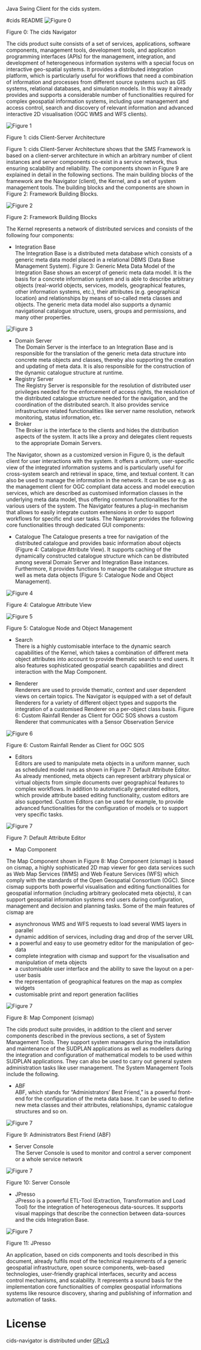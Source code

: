 Java Swing Client for the cids system.

#cids README
![Figure 0](http://www.cismet.de/images/faq-images/fis_wasser1.png)

Figure 0: The cids Navigator

The cids product suite consists of a set of services, applications, software components, management tools, development tools, and application programming interfaces (APIs) for the management, integration, and development of heterogeneous information systems with a special focus on interactive geo-spatial systems. It provides a distributed integration platform, which is particularly useful for workflows that need a combination of information and processes from different source systems such as GIS systems, relational databases, and simulation models. In this way it already provides and supports a considerable number of functionalities required for complex geospatial information systems, including user management and access control, search and discovery of relevant information and advanced interactive 2D visualisation (OGC WMS and WFS clients). 

![Figure 1](http://www.cismet.de/images/cidswhitepaper/fig1.png)

Figure 1: cids Client-Server Architecture

Figure 1: cids Client-Server Architecture shows that the SMS Framework is based on a client-server architecture in which an arbitrary number of client instances and server components co-exist in a service network, thus ensuring scalability and reliability. The components shown in Figure 9 are explained in detail in the following sections.
The main building blocks of the framework are the Navigator (client), the Kernel, and a set of system management tools. The building blocks and the components are shown in Figure 2: Framework Building Blocks.

![Figure 2](http://www.cismet.de/images/faq-images/cids_components.png)

Figure 2: Framework Building Blocks

The Kernel represents a network of distributed services and consists of the following four components:

* Integration Base	
The Integration Base is a distributed meta database which consists of a generic meta data model placed in a relational DBMS (Data Base Management System). Figure 3: Generic Meta Data Model of the Integration Base shows an excerpt of generic meta data model. It is the basis for a concrete information system and is able to describe arbitrary objects (real-world objects, services, models, geographical features, other information systems, etc.), their attributes (e.g. geographical location) and relationships by means of so-called meta classes and objects. The generic meta data model also supports a dynamic navigational catalogue structure, users, groups and permissions, and many other properties.

![Figure 3](http://www.cismet.de/images/cidswhitepaper/fig3.png)

* Domain Server		
The Domain Server is the interface to an Integration Base and is responsible for the translation of the generic meta data structure into concrete meta objects and classes, thereby also supporting the creation and updating of meta data. It is also responsible for the construction of the dynamic catalogue structure at runtime.
* Registry Server	
The Registry Server is responsible for the resolution of distributed user privileges needed for the enforcement of access rights, the resolution of the distributed catalogue structure needed for the navigation, and the coordination of the distributed search. It also provides service infrastructure related functionalities like server name resolution, network monitoring, status information, etc.
* Broker	
The Broker is the interface to the clients and hides the distribution aspects of the system. It acts like a proxy and delegates client requests to the appropriate Domain Servers.

The Navigator, shown as a customized version in Figure 0, is the default client for user interactions with the system. It offers a uniform, user-specific view of the integrated information systems and is particularly useful for cross-system search and retrieval in space, time, and textual content. It can also be used to manage the information in the network. It can be use e.g. as the management client for OGC compliant data access and model execution services, which are described as customised information classes in the underlying meta data model, thus offering common functionalities for the various users of the system. The Navigator features a plug-in mechanism that allows to easily integrate custom extensions in order to support workflows for specific end user tasks. The Navigator provides the following core functionalities through dedicated GUI components:

* Catalogue	
The Catalogue presents a tree for navigation of the distributed catalogue and provides basic information about objects (Figure 4: Catalogue Attribute View). It supports caching of the dynamically constructed catalogue structure which can be distributed among several Domain Server and Integration Base instances. Furthermore, it provides functions to manage the catalogue structure as well as meta data objects (Figure 5: Catalogue Node and Object Management).

![Figure 4](http://www.cismet.de/images/cidswhitepaper/fig4.png)

Figure 4: Catalogue Attribute View

![Figure 5](http://www.cismet.de/images/cidswhitepaper/fig5.png)

Figure 5: Catalogue Node and Object Management

* Search	
There is a highly customisable interface to the dynamic search capabilities of the Kernel, which takes a combination of different meta object attributes into account to provide thematic search to end users. It also features sophisticated geospatial search capabilities and direct interaction with the Map Component.

* Renderer	
Renderers are used to provide thematic, context and user dependent views on certain topics. The Navigator is equipped with a set of default Renderers for a variety of different object types and supports the integration of a customised Renderer on a per-object class basis. Figure 6: Custom Rainfall Render as Client for OGC SOS shows a custom Renderer that communicates with a Sensor Observation Service


![Figure 6](http://www.cismet.de/images/cidswhitepaper/fig6.png)

Figure 6: Custom Rainfall Render as Client for OGC SOS

* Editors	
Editors are used to manipulate meta objects in a uniform manner, such as scheduled model runs as shown in Figure 7: Default Attribute Editor. As already mentioned, meta objects can represent arbitrary physical or virtual objects from simple documents over geographical features to complex workflows. In addition to automatically generated editors, which provide attribute based editing functionality, custom editors are also supported. Custom Editors can be used for example, to provide advanced functionalities for the configuration of models or to support very specific tasks.

![Figure 7](http://www.cismet.de/images/cidswhitepaper/fig7.png)


Figure 7: Default Attribute Editor


* Map Component


The Map Component shown in Figure 8: Map Component (cismap) is based on cismap, a highly sophisticated 2D map viewer for geo data services such as Web Map Services (WMS) and Web Feature Services (WFS) which comply with the standards of the Open Geospatial Consortium (OGC). Since cismap supports both powerful visualisation and editing functionalities for geospatial information (including arbitrary geolocated meta objects), it can support geospatial information systems end users during configuration, management and decision and planning tasks. Some of the main features of cismap are 

- asynchronous WMS and WFS requests to load several WMS layers in parallel
- dynamic addition of services, including drag and drop of the server URL
- a powerful and easy to use geometry editor for the manipulation of geo-data
- complete integration with cismap and support for the visualisation and manipulation of meta objects
- a customisable user interface and the ability to save the layout on a per-user basis
- the representation of geographical features on the map as complex widgets
- customisable print and report generation facilities

![Figure 7](http://www.cismet.de/images/cidswhitepaper/fig8.png)

Figure 8: Map Component (cismap)

The cids product suite provides, in addition to the client and server components described in the previous sections, a set of System Management Tools. They support system managers during the installation and maintenance of the SUDPLAN applications as well as modellers during the integration and configuration of mathematical models to be used within SUDPLAN applications. They can also be used to carry out general system administration tasks like user management. The System Management Tools include the following.


* ABF	
ABF, which stands for “Administrators’ Best Friend,” is a powerful front-end for the configuration of the meta data base. It can be used to define new meta classes and their attributes, relationships, dynamic catalogue structures and so on. 

![Figure 7](http://www.cismet.de/images/cidswhitepaper/fig9.png)

Figure 9: Administrators Best Friend (ABF)

* Server Console	
The Server Console is used to monitor and control a server component or a whole service network

![Figure 7](http://www.cismet.de/images/cidswhitepaper/fig10.png)

Figure 10: Server Console

* JPresso	
JPresso is a powerful ETL-Tool (Extraction, Transformation and Load Tool) for the integration of heterogeneous data-sources. It supports visual mappings that describe the connection between data-sources and the cids Integration Base.	

![Figure 7](http://www.cismet.de/images/cidswhitepaper/fig11.png)

Figure 11: JPresso

An application, based on cids components and tools described in this document, already fulfils most of the technical requirements of a generic geospatial infrastructure, open source components, web-based technologies, user-friendly graphical interfaces, security and access control mechanisms, and scalability. It represents a sound basis for the implementation core functionalities of complex geospatial informations systems like resource discovery, sharing and publishing of information and automation of tasks. 


License
=======

cids-navigator is distributed under [GPLv3](https://github.com/cismet/cids-navigator/blob/dev/LICENSE)
